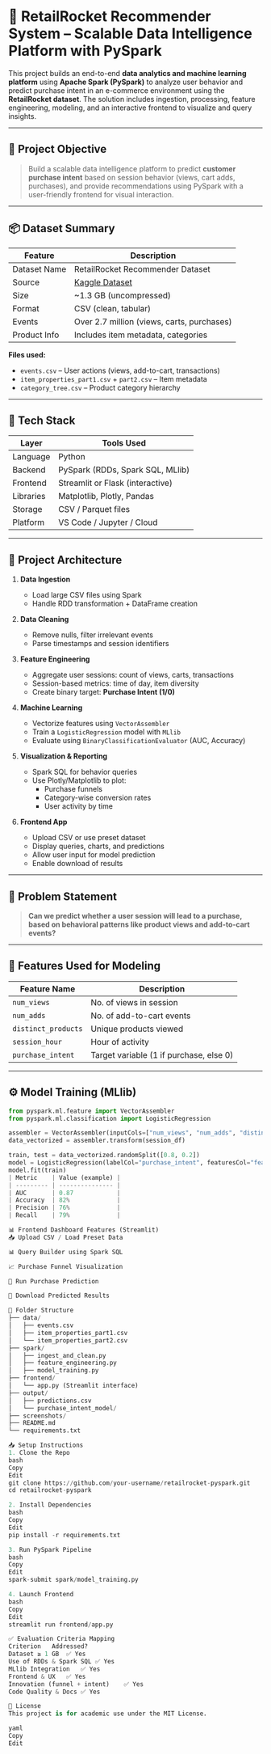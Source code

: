 # 🛒 RetailRocket Recommender System – Scalable Data Intelligence Platform with PySpark

This project builds an end-to-end **data analytics and machine learning platform** using **Apache Spark (PySpark)** to analyze user behavior and predict purchase intent in an e-commerce environment using the **RetailRocket dataset**. The solution includes ingestion, processing, feature engineering, modeling, and an interactive frontend to visualize and query insights.

---

## 🎯 Project Objective

> Build a scalable data intelligence platform to predict **customer purchase intent** based on session behavior (views, cart adds, purchases), and provide recommendations using PySpark with a user-friendly frontend for visual interaction.

---

## 📦 Dataset Summary

| Feature        | Description                          |
|----------------|--------------------------------------|
| Dataset Name   | RetailRocket Recommender Dataset     |
| Source         | [Kaggle Dataset](https://www.kaggle.com/datasets/retailrocket/ecommerce-dataset) |
| Size           | ~1.3 GB (uncompressed)               |
| Format         | CSV (clean, tabular)                 |
| Events         | Over 2.7 million (views, carts, purchases) |
| Product Info   | Includes item metadata, categories   |

**Files used:**
- `events.csv` – User actions (views, add-to-cart, transactions)
- `item_properties_part1.csv` + `part2.csv` – Item metadata
- `category_tree.csv` – Product category hierarchy

---

## 🧱 Tech Stack

| Layer     | Tools Used                        |
|-----------|-----------------------------------|
| Language  | Python                            |
| Backend   | PySpark (RDDs, Spark SQL, MLlib)  |
| Frontend  | Streamlit or Flask (interactive)  |
| Libraries | Matplotlib, Plotly, Pandas        |
| Storage   | CSV / Parquet files               |
| Platform  | VS Code / Jupyter / Cloud         |

---

## 🧩 Project Architecture

1. **Data Ingestion**
   - Load large CSV files using Spark
   - Handle RDD transformation + DataFrame creation

2. **Data Cleaning**
   - Remove nulls, filter irrelevant events
   - Parse timestamps and session identifiers

3. **Feature Engineering**
   - Aggregate user sessions: count of views, carts, transactions
   - Session-based metrics: time of day, item diversity
   - Create binary target: **Purchase Intent (1/0)**

4. **Machine Learning**
   - Vectorize features using `VectorAssembler`
   - Train a `LogisticRegression` model with `MLlib`
   - Evaluate using `BinaryClassificationEvaluator` (AUC, Accuracy)

5. **Visualization & Reporting**
   - Spark SQL for behavior queries
   - Use Plotly/Matplotlib to plot:
     - Purchase funnels
     - Category-wise conversion rates
     - User activity by time

6. **Frontend App**
   - Upload CSV or use preset dataset
   - Display queries, charts, and predictions
   - Allow user input for model prediction
   - Enable download of results

---

## 🧠 Problem Statement

> **Can we predict whether a user session will lead to a purchase, based on behavioral patterns like product views and add-to-cart events?**

---

## 🔬 Features Used for Modeling

| Feature Name           | Description |
|------------------------|-------------|
| `num_views`            | No. of views in session |
| `num_adds`             | No. of add-to-cart events |
| `distinct_products`    | Unique products viewed |
| `session_hour`         | Hour of activity |
| `purchase_intent`      | Target variable (1 if purchase, else 0) |

---

## ⚙️ Model Training (MLlib)

```python
from pyspark.ml.feature import VectorAssembler
from pyspark.ml.classification import LogisticRegression

assembler = VectorAssembler(inputCols=["num_views", "num_adds", "distinct_products", "session_hour"], outputCol="features")
data_vectorized = assembler.transform(session_df)

train, test = data_vectorized.randomSplit([0.8, 0.2])
model = LogisticRegression(labelCol="purchase_intent", featuresCol="features")
model.fit(train)
| Metric    | Value (example) |
| --------- | --------------- |
| AUC       | 0.87            |
| Accuracy  | 82%             |
| Precision | 76%             |
| Recall    | 79%             |

📊 Frontend Dashboard Features (Streamlit)
📥 Upload CSV / Load Preset Data

📊 Query Builder using Spark SQL

📈 Purchase Funnel Visualization

🎯 Run Purchase Prediction

💾 Download Predicted Results

📂 Folder Structure
├── data/
│   ├── events.csv
│   ├── item_properties_part1.csv
│   └── item_properties_part2.csv
├── spark/
│   ├── ingest_and_clean.py
│   ├── feature_engineering.py
│   ├── model_training.py
├── frontend/
│   └── app.py (Streamlit interface)
├── output/
│   ├── predictions.csv
│   └── purchase_intent_model/
├── screenshots/
├── README.md
└── requirements.txt

📥 Setup Instructions
1. Clone the Repo
bash
Copy
Edit
git clone https://github.com/your-username/retailrocket-pyspark.git
cd retailrocket-pyspark

2. Install Dependencies
bash
Copy
Edit
pip install -r requirements.txt

3. Run PySpark Pipeline
bash
Copy
Edit
spark-submit spark/model_training.py

4. Launch Frontend
bash
Copy
Edit
streamlit run frontend/app.py

✅ Evaluation Criteria Mapping
Criterion	Addressed?
Dataset ≥ 1 GB	✅ Yes
Use of RDDs & Spark SQL	✅ Yes
MLlib Integration	✅ Yes
Frontend & UX	✅ Yes
Innovation (funnel + intent)	✅ Yes
Code Quality & Docs	✅ Yes

📌 License
This project is for academic use under the MIT License.

yaml
Copy
Edit
